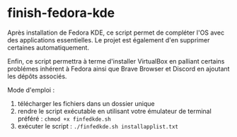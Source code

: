 # finish-fedora-kde

Après installation de Fedora KDE, ce script permet de compléter l'OS avec des applications essentielles.
Le projet est également d'en supprimer certaines automatiquement.

Enfin, ce script permettra à terme d'installer VirtualBox en palliant certains problémes inhérent à Fedora ainsi que Brave Browser et Discord en ajoutant les dépôts associés.

Mode d'emploi :
1. télécharger les fichiers dans un dossier unique
2. rendre le script exécutable en utilisant votre émulateur de terminal préféré : ```chmod +x finfedkde.sh```
3. exécuter le script : ```./finfedkde.sh installapplist.txt```
